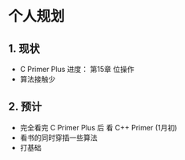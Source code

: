 # 个人规划
## 1. 现状
- C Primer Plus 进度： 第15章 位操作
- 算法接触少

## 2. 预计
- 完全看完 C Primer Plus 后 看 C++ Primer (1月初)
- 看书的同时穿插一些算法
- 打基础